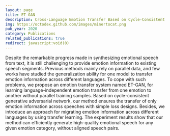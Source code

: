 ```yaml
---
layout: page
title: ET-GAN
description: Cross-Language Emotion Transfer Based on Cycle-Consistent Generative Adversarial Networks
img: https://octodex.github.com/images/minertocat.png
pub_year: 2020
category: Publications
related_publications: true
redirect: javascript:void(0)
---
```


Despite the remarkable progress made in synthesizing emotional speech from text, it is still challenging to provide emotion information to existing speech segments. Previous methods mainly rely on parallel data, and few works have studied the generalization ability for one model to transfer emotion information across different languages. To cope with such problems, we propose an emotion transfer system named ET-GAN, for learning language-independent emotion transfer from one emotion to another without parallel training samples. Based on cycle-consistent generative adversarial network, our method ensures the transfer of only emotion information across speeches with simple loss designs. Besides, we introduce an approach for migrating emotion information across different languages by using transfer learning. The experiment results show that our method can efficiently generate high-quality emotional speech for any given emotion category, without aligned speech pairs.
